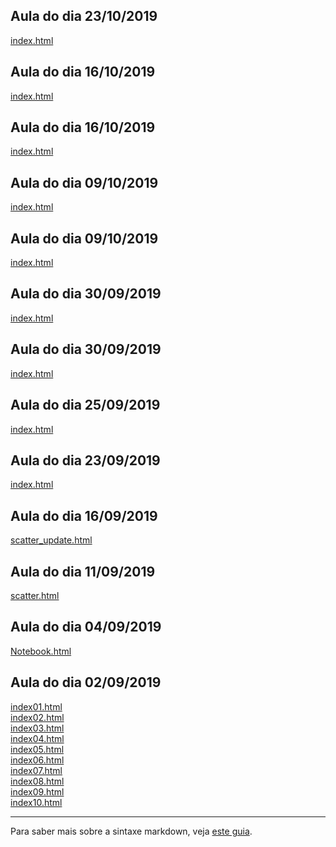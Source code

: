 ## Aula do dia 23/10/2019
[index.html](d3_interactive/taxa-de-desemprego-nos-eua-em-agosto-de-2016-parte-2/index.html)<br>

## Aula do dia 16/10/2019
[index.html](d3_color_2/index.html)<br>

## Aula do dia 16/10/2019
[index.html](d3_color/index.html)<br>

## Aula do dia 09/10/2019
[index.html](d3_network_2/index.html)<br>

## Aula do dia 09/10/2019
[index.html](d3_network/index.html)<br>

## Aula do dia 30/09/2019
[index.html](d3_leaflet2/index.html)<br>

## Aula do dia 30/09/2019
[index.html](d3_leaflet/index.html)<br>

## Aula do dia 25/09/2019
[index.html](d3_crossfilter_2/index.html)<br>

## Aula do dia 23/09/2019
[index.html](d3_crossfilter/index.html)<br>

## Aula do dia 16/09/2019
[scatter_update.html](d3_update/scatter_update.html)<br>

## Aula do dia 11/09/2019
[scatter.html](d3_scale/scatter.html)<br>

## Aula do dia 04/09/2019
[Notebook.html](d3_intro/Notebook.html)<br>

## Aula do dia 02/09/2019

[index01.html](basic/index01.html)<br>
[index02.html](basic/index02.html)<br>
[index03.html](basic/index03.html)<br>
[index04.html](basic/index04.html)<br>
[index05.html](basic/index05.html)<br>
[index06.html](basic/index06.html)<br>
[index07.html](basic/index07.html)<br>
[index08.html](basic/index08.html)<br>
[index09.html](basic/index09.html)<br>
[index10.html](basic/index10.html)<br>

---

Para saber mais sobre a sintaxe markdown, veja [este guia](https://guides.github.com/features/mastering-markdown/).
